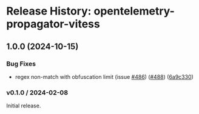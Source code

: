 # Release History: opentelemetry-propagator-vitess

## 1.0.0 (2024-10-15)


### Bug Fixes

* regex non-match with obfuscation limit (issue [#486](https://github.com/80486858/repo-1/issues/486)) ([#488](https://github.com/80486858/repo-1/issues/488)) ([6a9c330](https://github.com/80486858/repo-1/commit/6a9c33088c6c9f39b2bc30247a3ed825553c07d4))

### v0.1.0 / 2024-02-08

Initial release.
